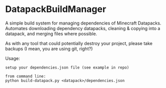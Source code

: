 # DatapackBuildManager
A simple build system for managing dependencies of Minecraft Datapacks. Automates downloading dependency datapacks, cleaning & copying into a datapack, and merging files where possible.

As with any tool that could potentially destroy your project, please take backups (I mean, you are using git, right?)

Usage:
```
setup your dependencies.json file (see example in repo)

from command line:
python build-datapack.py <datapack>/dependencies.json
```
